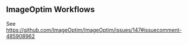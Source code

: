 ## ImageOptim Workflows

See https://github.com/ImageOptim/ImageOptim/issues/147#issuecomment-485908962
